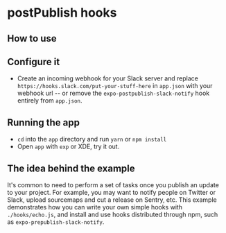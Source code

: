 # postPublish hooks

## How to use

## Configure it

- Create an incoming webhook for your Slack server and replace
`https://hooks.slack.com/put-your-stuff-here` in `app.json` with your
webhook url -- or remove the `expo-postpublish-slack-notify` hook
entirely from `app.json`.

## Running the app

- `cd` into the `app` directory and run `yarn` or `npm install`
- Open `app` with `exp` or XDE, try it out.

## The idea behind the example

It's common to need to perform a set of tasks once you publish an update
to your project. For example, you may want to notify people on Twitter
or Slack, upload sourcemaps and cut a release on Sentry, etc. This
example demonstrates how you can write your own simple hooks with
`./hooks/echo.js`, and install and use hooks distributed through npm,
such as `expo-prepublish-slack-notify`.

